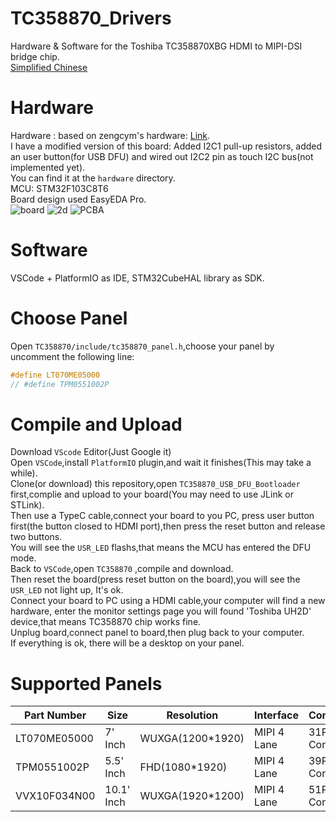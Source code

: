 # TC358870_Drivers
Hardware & Software for the Toshiba TC358870XBG HDMI to MIPI-DSI bridge chip.  
[Simplified Chinese](https://github.com/CNflysky/TC358870_Drivers/blob/main/README_zh.md)

# Hardware
Hardware : based on zengcym's hardware: [Link](https://github.com/zengcym/HDMI-To-MIPI).  
I have a modified version of this board: Added I2C1 pull-up resistors, added an user button(for USB DFU) and wired out I2C2 pin as touch I2C bus(not implemented yet).  
You can find it at the `hardware` directory.  
MCU: STM32F103C8T6  
Board design used EasyEDA Pro.  
![board](https://user-images.githubusercontent.com/48781081/185403061-dfd3fd86-fc98-4fd3-a1ca-e4b5496c8ae1.png)
![2d](https://user-images.githubusercontent.com/48781081/185403119-4ca9f16e-12c6-49be-99d0-8bc7e5a23e32.png)
![PCBA](https://user-images.githubusercontent.com/48781081/185403195-b15e27f5-cf48-46b7-87d2-ff140f1092de.jpg)

# Software
VSCode + PlatformIO as IDE, STM32CubeHAL library as SDK.  

# Choose Panel
Open `TC358870/include/tc358870_panel.h`,choose your panel by uncomment the following line:  
```c
#define LT070ME05000
// #define TPM0551002P
```  
# Compile and Upload
Download `VScode` Editor(Just Google it)  
Open `VSCode`,install `PlatformIO` plugin,and wait it finishes(This may take a while).  
Clone(or download) this repository,open `TC358870_USB_DFU_Bootloader` first,complie and upload to your board(You may need to use JLink or STLink).  
Then use a TypeC cable,connect your board to you PC, press user button first(the button closed to HDMI port),then press the reset button and release two buttons.  
You will see the `USR_LED` flashs,that means the MCU has entered the DFU mode.  
Back to `VSCode`,open `TC358870` ,compile and download.  
Then reset the board(press reset button on the board),you will see the `USR_LED` not light up, It's ok.  
Connect your board to PC using a HDMI cable,your computer will find a new hardware, enter the monitor settings page you will found 'Toshiba UH2D' device,that means TC358870 chip works fine.  
Unplug board,connect panel to board,then plug back to your computer.  
If everything is ok, there will be a desktop on your panel.  

# Supported Panels
| Part Number | Size | Resolution | Interface | Connector | Note |
| ---- | ---- | --- | --- | --- | --- |
|LT070ME05000| 7' Inch| WUXGA(1200*1920)| MIPI 4 Lane | 31P Connector ||
|TPM0551002P | 5.5' Inch | FHD(1080*1920) | MIPI 4 Lane | 39P Connector | TP:Synaptics S3351 |
|VVX10F034N00 | 10.1' Inch | WUXGA(1920*1200) | MIPI 4 Lane | 51P Connector | Default display mode:horizontal |
